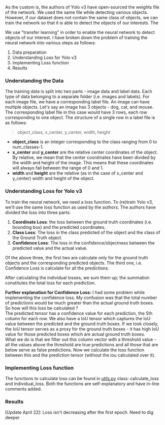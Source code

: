 As the custom is, the authors of Yolo v3 have open-sourced the weights file of the network. We used the same file while detecting various objects. However, if our dataset does not contain the same class of objects, we can train the network so that it is able to detect the objects of our interests. The 


We use "transfer learning" in order to enable the neural network to detect objects of our interest. I have broken down the problem of training the neural network into various steps as follows:

1. Data preparation
2. Understanding Loss for Yolo v3
3. Implementing Loss function
4. Results

### Understanding the Data
The training data is split into two parts - image data and label data. Each type of data belonging to a separate folder (i.e. images and labels). For each image file, we have a corresponding label file.
An image can have multiple objects. Let's say an image has 3 objects - dog, cat, and mouse. The corresponding label file in this case would have 3 rows, each row corresponding to one object. The structure of a single row in a label file is as follows:

> object_class, x_center, y_center, width, height

- **object_class** is an integer corresponding to the class ranging from 0 to num_classes-1.
- **x_center** and  **y_center** are the relative center coordinates of the object. By relative, we mean that the center coordinates have been divided by the width and height of the image. This means that these coordinates will always fall between the range of 0 and 1.
- **width** and **height** are the relative (as in the case of x_center and y_center) width and height of the object. 


### Understanding Loss for Yolo v3
To train the neural network, we need a loss function. To (re)train Yolo v3, we'll use the same loss function as used by the authors. The authors have divided the loss into three parts:

1. **Coordinate Loss**: the loss between the ground truth coordinates (i.e. bounding box) and the predicted coordinates.
2. **Class Loss**: The loss in the class predicted of the object and the class of the Ground Truth object.
3. **Confidence Loss**: The loss in the confidence/objectness between the predicted value and the actual value.

Of the above three, the first two are calculate only for the ground truth objects and the corresponding predicted objects. The third one, i.e. Confidence Loss is calculate for all the predictions.

After calculating the individual losses, we sum them up; the summation constitutes the total loss for each prediction.

**Further explanation for Confidence Loss:** I had some problem while implementing the confidence loss. My confusion was that the total number of predictions would be much greater than the actual ground truth boxes. So how will this loss be calculated ? <br>
The predicted tensor has a confidence value for each prediction, the 5th column for each row. We also have a IoU tensor which captures the IoU value between the predicted and the ground truth boxes. If we look closely, the IoU tensor serves as a proxy for the ground truth boxes - it has high IoU value for those predicted boxes which are actual ground truth boxes. <br> 
What we do is that we filter out this column vector with a threshold value - all the values above the threshold are true predictions and all those that are below serve as false predictions. Now we calculate the loss function between this and the prediction tensor (without the iou calculated over it). 

### Implementing Loss function
The functions to calculate loss can be found in [utils.py](utils.py) class:  calculate_loss and individual_loss. Both the functions are self-explanatory and have in-line comments added.

### Results
[Update April 22]: Loss isn't decreasing after the first epoch. Need to dig deeper